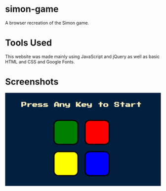 # simon-game
A browser recreation of the Simon game.

# Tools Used
This website was made mainly using JavaScript and jQuery as well as basic HTML and CSS and Google Fonts.

# Screenshots
![Alt text](/screenshots/simon.png?raw=true)
